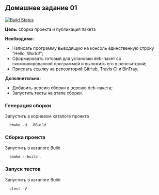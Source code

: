 ## Домашнее задание 01

[![Build Status](https://travis-ci.org/ithamsteri/homework_01.svg?branch=master)](https://travis-ci.org/ithamsteri/homework_01)

**Цель:** сборка проекта и публикация пакета

**Необходимо:**
* Написать программу выводящую на консоль единственную строку "Hello, World!";
* Сформировать готовый для установки deb-пакет со скомпилированной программой и выложить его в репозиторий;
* Прислать ссылку на репозиторий GitHub, Travis CI и BinTray;

**Дополнительно:**
* Добавить версию сборки в версию deb-пакета;
* Запустить тесты на этапе сборки.

### Генерация сборки

Запустить в корневом каталоге проекта

```shell
  cmake -H. -BBuild
```

### Сборка проекта

Запустить в каталоге Build

```shell
  cmake --build .
```

### Запуск тестов

Запустить в каталоге Build

```shell
  ctest -V
```
